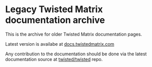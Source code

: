 # Legacy Twisted Matrix documentation archive

This is the archive for older Twisted Matrix documentation pages.

Latest version is availabe at [docs.twistedmatrix.com](https://docs.twistedmatrix.com)

Any contribution to the documentation should be done via the latest documentation source at [twisted/twisted](https://github.com/twisted/twisted/tree/trunk/docs) repo.
